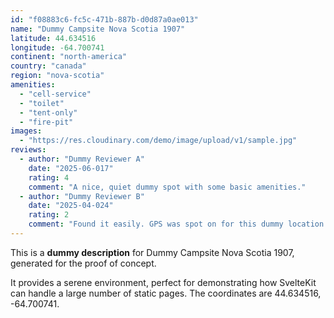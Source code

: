 ```yaml
---
id: "f08883c6-fc5c-471b-887b-d0d87a0ae013"
name: "Dummy Campsite Nova Scotia 1907"
latitude: 44.634516
longitude: -64.700741
continent: "north-america"
country: "canada"
region: "nova-scotia"
amenities:
  - "cell-service"
  - "toilet"
  - "tent-only"
  - "fire-pit"
images:
  - "https://res.cloudinary.com/demo/image/upload/v1/sample.jpg"
reviews:
  - author: "Dummy Reviewer A"
    date: "2025-06-017"
    rating: 4
    comment: "A nice, quiet dummy spot with some basic amenities."
  - author: "Dummy Reviewer B"
    date: "2025-04-024"
    rating: 2
    comment: "Found it easily. GPS was spot on for this dummy location."
---
```


This is a **dummy description** for Dummy Campsite Nova Scotia 1907, generated for the proof of concept.

It provides a serene environment, perfect for demonstrating how SvelteKit can handle a large number of static pages. The coordinates are 44.634516, -64.700741.
